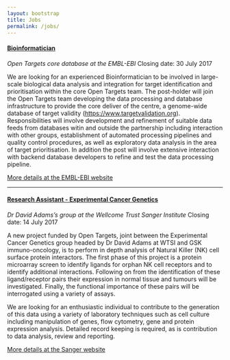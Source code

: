 ```yaml
---
layout: bootstrap
title: Jobs
permalink: /jobs/
---
```


#### [Bioinformatician](https://www.embl.de/jobs/searchjobs/index.php?ref=EBI_00995&newlang=1)
*Open Targets core database at the EMBL-EBI*
Closing date: 30 July 2017

We are looking for an experienced Bioinformatician to be involved in large-scale biological data analysis and integration for target identification and prioritisation within the core Open Targets team. The post-holder will join the Open Targets team developing the data processing and database infrastructure to provide the core deliver of the centre, a genome-wide database of target validity (https://www.targetvalidation.org). Responsibilities will involve development and refinement of suitable data feeds from databases witin and outside the partnership including interaction with other groups, establishment of automated processing pipelines and quality control procedures, as well as exploratory data analysis in the area of target prioritisation.
In addition the post will involve extensive interaction with backend database developers to refine and test the data processing pipeline. 


[More details at the EMBL-EBI website](https://www.embl.de/jobs/searchjobs/index.php?ref=EBI_00995&newlang=1)


***


#### [Research Assistant - Experimental Cancer Genetics](https://jobs.sanger.ac.uk/wd/plsql/wd_portal.show_job?p_web_site_id=1764&p_web_page_id=317806)
*Dr David Adams’s group at the Wellcome Trust Sanger Institute*
Closing date: 14 July 2017

A new project funded by Open Targets, joint between the Experimental Cancer Genetics group headed by Dr David Adams at WTSI and GSK immuno-oncology, is to perform in depth analysis of Natural Killer (NK) cell surface protein interactors. The first phase of this project is a protein microarray screen to identify ligands for orphan NK cell receptors and to identify additional interactions. Following on from the identification of these ligand/receptor pairs their expression in normal tissue and tumours will be investigated. Finally, the functional importance of these pairs will be interrogated using a variety of assays.

We are looking for an enthusiastic individual to contribute to the generation of this data using a variety of laboratory techniques such as cell culture including manipulation of genes, flow cytometry, gene and protein expression analysis. Detailed record keeping is required, as is contribution to data analysis, review and reporting.


[More details at the Sanger website](https://jobs.sanger.ac.uk/wd/plsql/wd_portal.show_job?p_web_site_id=1764&p_web_page_id=317806)



